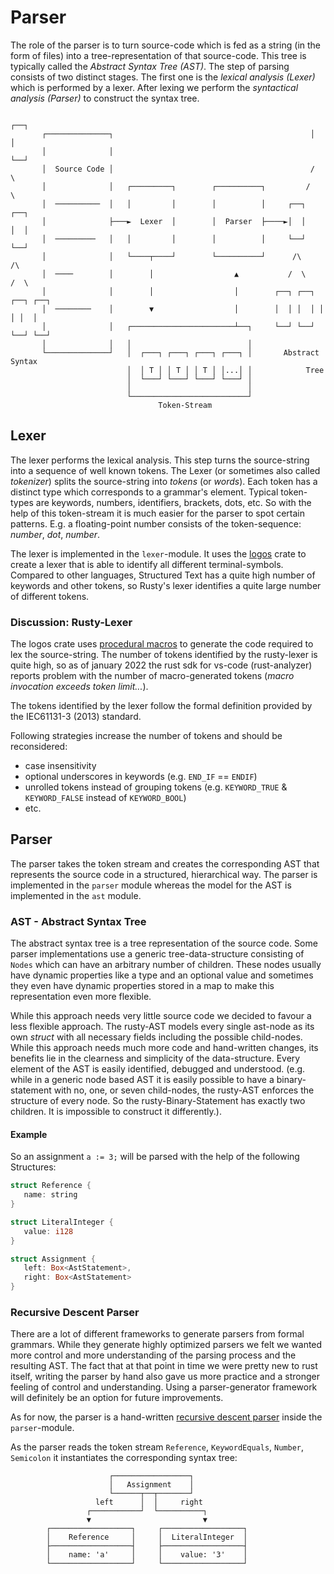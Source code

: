 # Parser
 
 The role of the parser is to turn source-code which is fed as a string (in the form of files) into a tree-representation of that source-code. This tree is typically called the *Abstract Syntax Tree (AST)*. The step of parsing consists of two distinct stages. 
 The first one is the *lexical analysis (Lexer)* which is performed by a lexer. After lexing we perform the *syntactical analysis (Parser)* to construct the syntax tree.

```ignore
                                                                   ┌──┐
       ┌──────────────┐                                            │  │
       │              │                                            └──┘
       │  Source Code │                                            /  \
       │              │   ┌─────────┐        ┌──────────┐         /    \
       │  ──────────  │   │         │        │          │     ┌──┐      ┌──┐
       │              ├───►  Lexer  │        │  Parser  ├────►│  │      │  │
       │  ─────────   │   │         │        │          │     └──┘      └──┘
       │              │   └────┬────┘        └──────────┘      /\        /\
       │  ────        │        │                  ▲           /  \      /  \
       │              │        │                  │        ┌──┐ ┌──┐ ┌──┐ ┌──┐
       │  ────────    │        ▼                  │        │  │ │  │ │  │ │  │
       │              │   ┌───────────────────────┴──┐     └──┘ └──┘ └──┘ └──┘
       │              │   │                          │
       └──────────────┘   │  ┌───┐ ┌───┐ ┌───┐ ┌───┐ │       Abstract Syntax
                          │  │ T │ │ T │ │ T │ │...│ │            Tree
                          │  └───┘ └───┘ └───┘ └───┘ │
                          │                          │
                          └──────────────────────────┘
                                 Token-Stream
```

## Lexer
The lexer performs the lexical analysis. This step turns the source-string into a sequence of well known tokens. The Lexer (or sometimes also called *tokenizer*) splits the source-string into *tokens* (or *words*). Each token has a distinct type which corresponds to a grammar's element. Typical token-types are keywords, numbers, identifiers, brackets, dots, etc. So with the help of this token-stream it is much easier for the parser to spot certain patterns. E.g. a floating-point number consists of the token-sequence: *number*, *dot*, *number*.

The lexer is implemented in the `lexer`-module. It uses the [logos](https://github.com/maciejhirsz/logos) crate to create a lexer that is able to identify all different terminal-symbols. Compared to other languages, Structured Text has a quite high number of keywords and other tokens, so Rusty's lexer identifies a quite large number of different tokens.

### Discussion: Rusty-Lexer
The logos crate uses [procedural macros](https://doc.rust-lang.org/reference/procedural-macros.html) to generate the code required to  lex the source-string. The number of tokens identified by the rusty-lexer is quite high, so as of january 2022 the rust sdk for vs-code (rust-analyzer) reports problem with the number of macro-generated tokens (*macro invocation exceeds token limit...*).

The tokens identified by the lexer follow the formal definition provided by the IEC61131-3 (2013) standard.

Following strategies increase the number of tokens and should be reconsidered:
- case insensitivity
- optional underscores in keywords (e.g. `END_IF` == `ENDIF`)
- unrolled tokens instead of grouping tokens (e.g. `KEYWORD_TRUE` & `KEYWORD_FALSE` instead of `KEYWORD_BOOL`)
- etc.

## Parser
The parser takes the token stream and creates the corresponding AST that represents the source code in a structured, hierarchical way. The parser is implemented in the `parser` module whereas the model for the AST is implemented in the `ast` module.

### AST - Abstract Syntax Tree

The abstract syntax tree is a tree representation of the source code. Some parser implementations use a generic tree-data-structure consisting of `Nodes` which can have an arbitrary number of children. These nodes usually have dynamic properties like a type and an optional value and sometimes they even have dynamic properties stored in a map to make this representation even more flexible.

While this approach needs very little source code we decided to favour a less flexible approach. The rusty-AST models every single ast-node as its own *struct* with all necessary fields including the possible child-nodes. While this approach needs much more code and hand-written changes, its benefits lie in the clearness and simplicity of the data-structure. Every element of the AST is easily identified, debugged and understood. (e.g. while in a generic node based AST it is easily possible to have a binary-statement with no, one, or seven child-nodes, the rusty-AST enforces the structure of every node. So the rusty-Binary-Statement has exactly two children. It is impossible to construct it differently.).

#### Example
So an assignment `a := 3;` will be parsed with the help of the following Structures:

```rs
struct Reference {
   name: string
}

struct LiteralInteger {
   value: i128
}

struct Assignment {
   left: Box<AstStatement>,
   right: Box<AstStatement>
}
``` 

### Recursive Descent Parser
There are a lot of different frameworks to generate parsers from formal grammars. While they generate highly optimized parsers we felt we wanted more control and more understanding of the parsing process and the resulting AST. The fact that at that point in time we were pretty new to rust itself, writing the parser by hand also gave us more practice and a stronger feeling of control and understanding. Using a parser-generator framework will definitely be an option for future improvements.

As for now, the parser is a hand-written [recursive descent parser](https://en.wikipedia.org/wiki/Recursive_descent_parser) inside the `parser`-module. 

As the parser reads the token stream `Reference`, `KeywordEquals`, `Number`, `Semicolon` it instantiates the corresponding syntax tree: 
```ignore
                      ┌─────────────────┐
                      │   Assignment    │
                      └──────┬──┬───────┘
                   left      │  │     right 
                 ┌───────────┘  └──────────┐
                 ▼                         ▼
        ┌──────────────────┐     ┌──────────────────┐
        │    Reference     │     │  LiteralInteger  │
        ├──────────────────┤     ├──────────────────┤
        │    name: 'a'     │     │    value: '3'    │
        └──────────────────┘     └──────────────────┘
```

